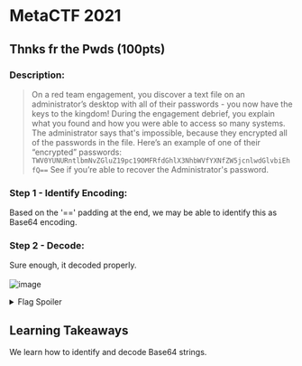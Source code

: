 # MetaCTF 2021
## Thnks fr the Pwds (100pts)
### Description: 
>On a red team engagement, you discover a text file on an administrator’s desktop with all of their passwords - you now have the keys to the kingdom!
During the engagement debrief, you explain what you found and how you were able to access so many systems. The administrator says that's impossible, because they encrypted all of the passwords in the file.
Here’s an example of one of their “encrypted” passwords: `TWV0YUNURntlbmNvZGluZ19pc19OMFRfdGhlX3NhbWVfYXNfZW5jcnlwdGlvbiEhfQ==`
See if you’re able to recover the Administrator's password.

### Step 1 - Identify Encoding:
Based on the '==' padding at the end, we may be able to identify this as Base64 encoding.

### Step 2 - Decode:
Sure enough, it decoded properly.
<br /> <br />
![image](https://user-images.githubusercontent.com/43623870/144763086-4c79c0be-5461-4f1c-8881-92386a03f3c7.png)

<details>
  <summary>Flag Spoiler</summary>
  MetaCTF{encoding_is_N0T_the_same_as_encryption!!}
</details>

## Learning Takeaways
We learn how to identify and decode Base64 strings.
